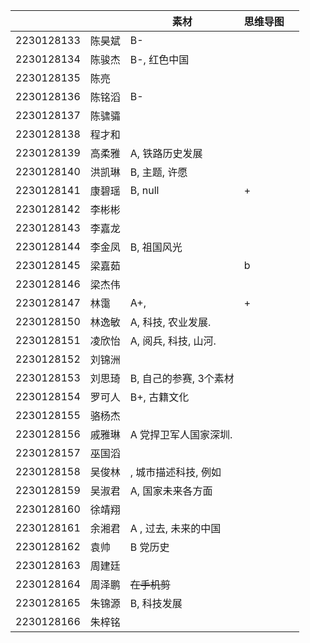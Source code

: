


|            |     | 素材              | 思维导图 |     |
| ---------- | --- | --------------- | ---- | --- |
| 2230128133 | 陈昊斌 | B-              |      |     |
| 2230128134 | 陈骏杰 | B-, 红色中国        |      |     |
| 2230128135 | 陈亮  |                 |      |     |
| 2230128136 | 陈铭滔 | B-              |      |     |
| 2230128137 | 陈骕骦 |                 |      |     |
| 2230128138 | 程才和 |                 |      |     |
| 2230128139 | 高柔雅 | A, 铁路历史发展       |      |     |
| 2230128140 | 洪凯琳 | B, 主题, 许愿       |      |     |
| 2230128141 | 康碧瑶 | B, null         | +    |     |
| 2230128142 | 李彬彬 |                 |      |     |
| 2230128143 | 李嘉龙 |                 |      |     |
| 2230128144 | 李金凤 | B, 祖国风光         |      |     |
| 2230128145 | 梁嘉茹 |                 | b    |     |
| 2230128146 | 梁杰伟 |                 |      |     |
| 2230128147 | 林霭  | A+,             | +    |     |
| 2230128150 | 林逸敏 | A, 科技, 农业发展.    |      |     |
| 2230128151 | 凌欣怡 | A, 阅兵, 科技, 山河.  |      |     |
| 2230128152 | 刘锦洲 |                 |      |     |
| 2230128153 | 刘思琦 | B, 自己的参赛,  3个素材 |      |     |
| 2230128154 | 罗可人 | B+, 古籍文化        |      |     |
| 2230128155 | 骆杨杰 |                 |      |     |
| 2230128156 | 戚雅琳 | A 党捍卫军人国家深圳.    |      |     |
| 2230128157 | 巫国滔 |                 |      |     |
| 2230128158 | 吴俊林 | , 城市描述科技, 例如    |      |     |
| 2230128159 | 吴淑君 | A, 国家未来各方面      |      |     |
| 2230128160 | 徐靖翔 |                 |      |     |
| 2230128161 | 余湘君 | A , 过去, 未来的中国   |      |     |
| 2230128162 | 袁帅  | B 党历史           |      |     |
| 2230128163 | 周建廷 |                 |      |     |
| 2230128164 | 周泽鹏 | ~~在手机剪~~        |      |     |
| 2230128165 | 朱锦源 | B, 科技发展         |      |     |
| 2230128166 | 朱梓铭 |                 |      |     |
